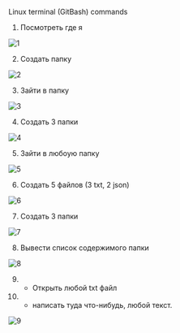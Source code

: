 Linux terminal (GitBash) commands
1) Посмотреть где я 

![1](https://user-images.githubusercontent.com/130400251/232338151-5ff41e54-8bef-4888-90eb-1ce7d087c781.png)

2) Создать папку 

![2](https://user-images.githubusercontent.com/130400251/232338452-fd5700ea-72f9-49d3-ac7b-83bb18db74b2.png)

3) Зайти в папку

![3](https://user-images.githubusercontent.com/130400251/232338608-5307ef5e-21a0-43df-a26f-c8388b8b5bdb.png)

4) Создать 3 папки

![4](https://user-images.githubusercontent.com/130400251/232338703-fec33cba-9c89-441c-8b65-7cb74da0e999.png)

5) Зайти в любоую папку

![5](https://user-images.githubusercontent.com/130400251/232338759-e1b0739e-87d1-494c-b664-d5ceaf1a56c3.png)

6) Создать 5 файлов (3 txt, 2 json)

![6](https://user-images.githubusercontent.com/130400251/232338867-25e7d916-a8e6-442f-9751-1757159f147b.png)

7) Создать 3 папки

![7](https://user-images.githubusercontent.com/130400251/232338963-d7dc7daf-f677-401a-804a-38aa56dcc052.png)

8. Вывести список содержимого папки

![8](https://user-images.githubusercontent.com/130400251/232339050-45a2bf3f-41dc-4365-a18d-2e41d6d7d8a3.png)

9) + Открыть любой txt файл
10) + написать туда что-нибудь, любой текст.

![9](https://user-images.githubusercontent.com/130400251/232339225-583a8981-52e9-45ac-9c49-374e7e629370.png)


